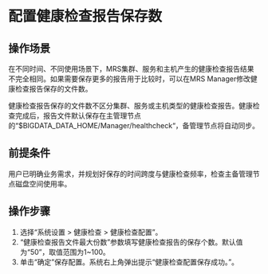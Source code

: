 # 配置健康检查报告保存数<a name="ZH-CN_TOPIC_0174499444"></a>

## 操作场景<a name="zh-cn_topic_0035251717_section12012924155126"></a>

在不同时间、不同使用场景下，MRS集群、服务和主机产生的健康检查报告结果不完全相同。如果需要保存更多的报告用于比较时，可以在MRS Manager修改健康检查报告保存的文件数。

健康检查报告保存的文件数不区分集群、服务或主机类型的健康检查报告。健康检查完成后，报告文件默认保存在主管理节点的“$BIGDATA\_DATA\_HOME/Manager/healthcheck“，备管理节点将自动同步。

## 前提条件<a name="zh-cn_topic_0035251717_section3225276215519"></a>

用户已明确业务需求，并规划好保存的时间跨度与健康检查频率，检查主备管理节点磁盘空间使用率。

## 操作步骤<a name="zh-cn_topic_0035251717_section38680709155053"></a>

1.  选择“系统设置 \> 健康检查 \> 健康检查配置”。
2.  “健康检查报告文件最大份数”参数填写健康检查报告的保存个数。默认值为“50”，取值范围为1\~100。
3.  单击“确定”保存配置。系统右上角弹出提示“健康检查配置保存成功。”。

